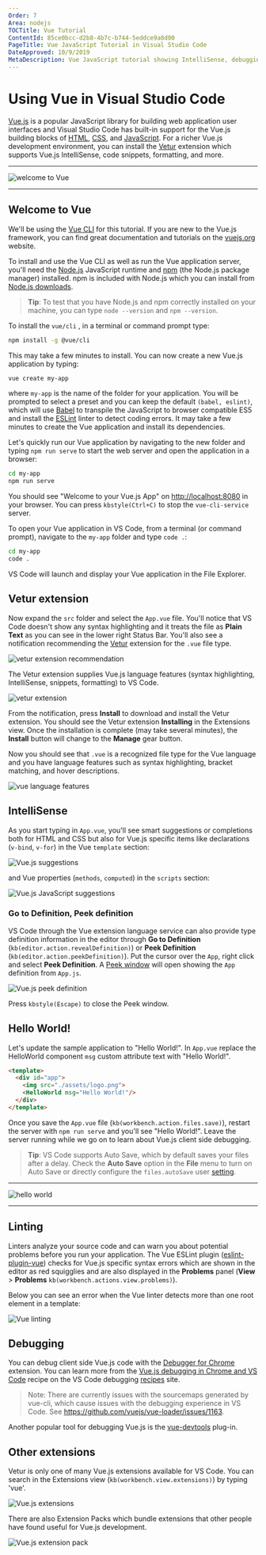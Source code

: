 ```yaml
---
Order: 7
Area: nodejs
TOCTitle: Vue Tutorial
ContentId: 85ce0bcc-d2b8-4b7c-b744-5eddce9a8d00
PageTitle: Vue JavaScript Tutorial in Visual Studio Code
DateApproved: 10/9/2019
MetaDescription: Vue JavaScript tutorial showing IntelliSense, debugging, and code navigation support in the Visual Studio Code editor.
---
```

# Using Vue in Visual Studio Code

[Vue.js](https://vuejs.org/) is a popular JavaScript library for building web application user interfaces and  Visual Studio Code has built-in support for the Vue.js building blocks of [HTML](/docs/languages/html.md), [CSS](/docs/languages/css.md), and [JavaScript](/docs/languages/javascript.md). For a richer Vue.js development environment, you can install the [Vetur](https://marketplace.visualstudio.com/items?itemName=octref.vetur) extension which supports Vue.js IntelliSense, code snippets, formatting, and more.

---

![welcome to Vue](images/vuejs/welcome-to-vue.png)

---

## Welcome to Vue

We'll be using the [Vue CLI](https://cli.vuejs.org/) for this tutorial. If you are new to the Vue.js framework, you can find great documentation and tutorials on the [vuejs.org](https://vuejs.org) website.

To install and use the Vue CLI as well as run the Vue application server, you'll need the [Node.js](https://nodejs.org/) JavaScript runtime and [npm](https://www.npmjs.com/) (the Node.js package manager) installed. npm is included with Node.js which you can install from [Node.js downloads](https://nodejs.org/en/download/).

>**Tip**: To test that you have Node.js and npm correctly installed on your machine, you can type `node --version` and `npm --version`.

To install the `vue/cli` , in a terminal or command prompt type:

```bash
npm install -g @vue/cli
```

This may take a few minutes to install. You can now create a new Vue.js application by typing:

```bash
vue create my-app
```

where `my-app` is the name of the folder for your application. You will be prompted to select a preset and you can keep the default `(babel, eslint)`, which will use [Babel](https://babeljs.io) to transpile the JavaScript to browser compatible ES5 and install the [ESLint](http://eslint.org/) linter to detect coding errors. It may take a few minutes to create the Vue application and install its dependencies.

Let's quickly run our Vue application by navigating to the new folder and typing `npm run serve` to start the web server and open the application in a browser:

```bash
cd my-app
npm run serve
```

You should see "Welcome to your Vue.js App" on [http://localhost:8080](http://localhost:8080) in your browser. You can press `kbstyle(Ctrl+C)` to stop the `vue-cli-service` server.

To open your Vue application in VS Code, from a terminal (or command prompt), navigate to the `my-app` folder and type `code .`:

```bash
cd my-app
code .
```

VS Code will launch and display your Vue application in the File Explorer.

## Vetur extension

Now expand the `src` folder and select the `App.vue` file. You'll notice that VS Code doesn't show any syntax highlighting and it treats the file as **Plain Text** as you can see in the lower right Status Bar. You'll also see a notification recommending the [Vetur](https://marketplace.visualstudio.com/items?itemName=octref.vetur) extension for the `.vue` file type.

![vetur extension recommendation](images/vuejs/vetur-extension-recommendation.png)

The Vetur extension supplies Vue.js language features (syntax highlighting, IntelliSense, snippets, formatting) to VS Code.

![vetur extension](images/vuejs/vetur-extension.png)

From the notification, press **Install** to download and install the Vetur extension. You should see the Vetur extension **Installing** in the Extensions view. Once the installation is complete (may take several minutes), the **Install** button will change to the **Manage** gear button.

Now you should see that `.vue` is a recognized file type for the Vue language and you have language features such as syntax highlighting, bracket matching, and hover descriptions.

![vue language features](images/vuejs/vue-language-features.png)

## IntelliSense

As you start typing in `App.vue`, you'll see smart suggestions or completions both for HTML and CSS but also for Vue.js specific items like declarations (`v-bind`, `v-for`) in the Vue `template` section:

![Vue.js suggestions](images/vuejs/suggestions.png)

and Vue properties (`methods`, `computed`) in the `scripts` section:

![Vue.js JavaScript suggestions](images/vuejs/javascript-suggestions.png)

### Go to Definition, Peek definition

VS Code through the Vue extension language service can also provide type definition information in the editor through **Go to Definition** (`kb(editor.action.revealDefinition)`) or **Peek Definition** (`kb(editor.action.peekDefinition)`). Put the cursor over the `App`, right click and select **Peek Definition**. A [Peek window](/docs/editor/editingevolved.md#peek) will open showing the `App` definition from `App.js`.

![Vue.js peek definition](images/vuejs/peek-definition.png)

Press `kbstyle(Escape)` to close the Peek window.

## Hello World!

Let's update the sample application to "Hello World!". In `App.vue` replace the HelloWorld component `msg` custom attribute text with "Hello World!".

```html
<template>
  <div id="app">
    <img src="./assets/logo.png">
    <HelloWorld msg="Hello World!"/>
  </div>
</template>
```

Once you save the `App.vue` file (`kb(workbench.action.files.save)`), restart the server with `npm run serve` and you'll see "Hello World!". Leave the server running while we go on to learn about Vue.js client side debugging.

>**Tip**: VS Code supports Auto Save, which by default saves your files after a delay. Check the **Auto Save** option in the **File** menu to turn on Auto Save or directly configure the `files.autoSave` user [setting](/docs/getstarted/settings.md).

---

![hello world](images/vuejs/hello-world.png)

---

## Linting

Linters analyze your source code and can warn you about potential problems before you run your application. The Vue ESLint plugin ([eslint-plugin-vue](https://www.npmjs.com/package/eslint-plugin-vue)) checks for Vue.js specific syntax errors which are shown in the editor as red squigglies and are also displayed in the **Problems** panel (**View** > **Problems** `kb(workbench.actions.view.problems)`).

Below you can see an error when the Vue linter detects more than one root element in a template:

![Vue linting](images/vuejs/vue-linting.png)

## Debugging

You can debug client side Vue.js code with the [Debugger for Chrome](https://marketplace.visualstudio.com/items?itemName=msjsdiag.debugger-for-chrome) extension. You can learn more from the [Vue.js debugging in Chrome and VS Code](https://github.com/Microsoft/vscode-recipes/tree/master/vuejs-cli) recipe on the VS Code debugging [recipes](https://github.com/Microsoft/vscode-recipes) site.

>Note: There are currently issues with the sourcemaps generated by vue-cli, which cause issues with the debugging experience in VS Code. See https://github.com/vuejs/vue-loader/issues/1163.

Another popular tool for debugging Vue.js is the [vue-devtools](https://github.com/vuejs/vue-devtools) plug-in.

## Other extensions

Vetur is only one of many Vue.js extensions available for VS Code. You can search in the Extensions view (`kb(workbench.view.extensions)`) by typing 'vue'.

![Vue.js extensions](images/vuejs/vue-extensions.png)

There are also Extension Packs which bundle extensions that other people have found useful for Vue.js development.

![Vue.js extension pack](images/vuejs/vue-extension-pack.png)

